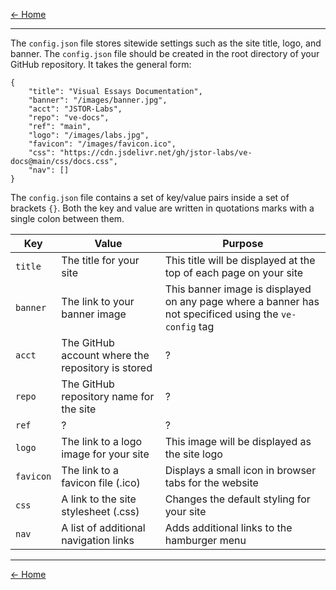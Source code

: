 [<- Home](https://docs.visual-essays.app/)
___
The `config.json` file stores sitewide settings such as the site title, logo, and banner. The `config.json` file should be created in the root directory of your GitHub repository. It takes the general form:

```  
{
    "title": "Visual Essays Documentation",
    "banner": "/images/banner.jpg",
    "acct": "JSTOR-Labs",
    "repo": "ve-docs",
    "ref": "main",
    "logo": "/images/labs.jpg",
    "favicon": "/images/favicon.ico",
    "css": "https://cdn.jsdelivr.net/gh/jstor-labs/ve-docs@main/css/docs.css",
    "nav": []
}
```

The `config.json` file contains a set of key/value pairs inside a set of brackets `{}`. Both the key and value are written in quotations marks with a single colon between them.

|Key|Value|Purpose|
|---|---|---|
|`title`|The title for your site|This title will be displayed at the top of each page on your site|
|`banner`|The link to your banner image|This banner image is displayed on any page where a banner has not specificed using the `ve-config` tag|
|`acct`|The GitHub account where the repository is stored| ? |
|`repo`|The GitHub repository name for the site| ? |
|`ref`| ? | ? |
|`logo`|The link to a logo image for your site|This image will be displayed as the site logo|
|`favicon`|The link to a favicon file (.ico)|Displays a small icon in browser tabs for the website|
|`css`|A link to the site stylesheet (.css)|Changes the default styling for your site|
|`nav`|A list of additional navigation links|Adds additional links to the hamburger menu|
___
[<- Home](https://docs.visual-essays.app/)
